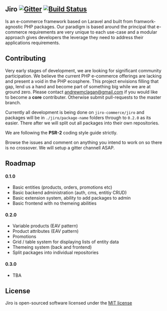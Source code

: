 ## Jiro [![Gitter](https://badges.gitter.im/Join%20Chat.svg)](https://gitter.im/Jiro-Commerce/Jiro?utm_source=badge&utm_medium=badge&utm_campaign=pr-badge&utm_content=body_badge) [![Build Status](https://travis-ci.org/Jiro-Commerce/Jiro.svg)](https://travis-ci.org/Jiro-Commerce/Jiro)

Is an e-commerce framework based on Laravel and built from framwork-agnostic PHP packages. Our paradigm is based around the principal that e-commerce requirements are very unique to each use-case and a modular approach gives developers the leverage they need to address their applications requirements. 

## Contributing

Very early stages of development, we are looking for significant community participation. We believe the current PHP e-commerce offerings are lacking and present a void in the PHP ecosphere. This project envisions filling that gap, lend us a hand and become part of something big while we are at ground zero. Please contact <andrewmclagan@gmail.com> if you would like to become a **core** contributer. Otherwise submit pull-requests to the master branch.

Currently all development is being done on `jiro-commerce/jiro` and packages will be in `./jiro/package-name` folders through to `0.2.0` as its easier. There after we will split out all packages into their own repositories.

We are following the **PSR-2** coding style guide strictly.

Browse the issues and comment on anything you intend to work on so there is no crossover. We will setup a gitter channell ASAP.

## Roadmap

#### 0.1.0

* Basic entities (products, orders, promotions etc)
* Basic backend administration (auth, cms, entitiy CRUD)
* Basic extension system, ability to add packages to admin 
* Basic frontend with no themeing abilities

#### 0.2.0

* Variable products (EAV pattern)
* Product attributes (EAV pattern)
* Promotions
* Grid / table system for displaying lists of entity data
* Themeing system (back and frontend)
* Split packages into individual repositories

#### 0.3.0

* TBA


## License

Jiro is open-sourced software licensed under the [MIT license](http://opensource.org/licenses/MIT)
